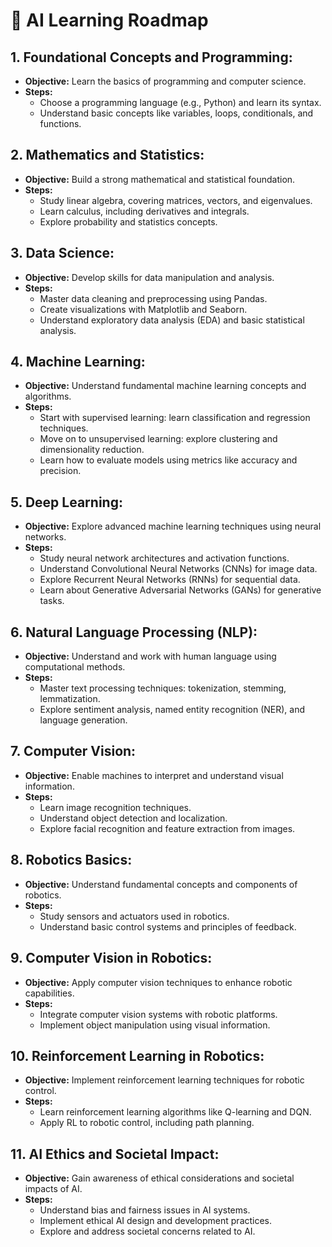 # 🚀 AI Learning Roadmap

## 1. Foundational Concepts and Programming:
   - **Objective:** Learn the basics of programming and computer science.
   - **Steps:**
     - Choose a programming language (e.g., Python) and learn its syntax.
     - Understand basic concepts like variables, loops, conditionals, and functions.

## 2. Mathematics and Statistics:
   - **Objective:** Build a strong mathematical and statistical foundation.
   - **Steps:**
     - Study linear algebra, covering matrices, vectors, and eigenvalues.
     - Learn calculus, including derivatives and integrals.
     - Explore probability and statistics concepts.

## 3. Data Science:
   - **Objective:** Develop skills for data manipulation and analysis.
   - **Steps:**
     - Master data cleaning and preprocessing using Pandas.
     - Create visualizations with Matplotlib and Seaborn.
     - Understand exploratory data analysis (EDA) and basic statistical analysis.

## 4. Machine Learning:
   - **Objective:** Understand fundamental machine learning concepts and algorithms.
   - **Steps:**
     - Start with supervised learning: learn classification and regression techniques.
     - Move on to unsupervised learning: explore clustering and dimensionality reduction.
     - Learn how to evaluate models using metrics like accuracy and precision.

## 5. Deep Learning:
   - **Objective:** Explore advanced machine learning techniques using neural networks.
   - **Steps:**
     - Study neural network architectures and activation functions.
     - Understand Convolutional Neural Networks (CNNs) for image data.
     - Explore Recurrent Neural Networks (RNNs) for sequential data.
     - Learn about Generative Adversarial Networks (GANs) for generative tasks.

## 6. Natural Language Processing (NLP):
   - **Objective:** Understand and work with human language using computational methods.
   - **Steps:**
     - Master text processing techniques: tokenization, stemming, lemmatization.
     - Explore sentiment analysis, named entity recognition (NER), and language generation.

## 7. Computer Vision:
   - **Objective:** Enable machines to interpret and understand visual information.
   - **Steps:**
     - Learn image recognition techniques.
     - Understand object detection and localization.
     - Explore facial recognition and feature extraction from images.

## 8. Robotics Basics:
   - **Objective:** Understand fundamental concepts and components of robotics.
   - **Steps:**
     - Study sensors and actuators used in robotics.
     - Understand basic control systems and principles of feedback.

## 9. Computer Vision in Robotics:
   - **Objective:** Apply computer vision techniques to enhance robotic capabilities.
   - **Steps:**
     - Integrate computer vision systems with robotic platforms.
     - Implement object manipulation using visual information.

## 10. Reinforcement Learning in Robotics:
  - **Objective:** Implement reinforcement learning techniques for robotic control.
  - **Steps:**
      - Learn reinforcement learning algorithms like Q-learning and DQN.
      - Apply RL to robotic control, including path planning.

## 11. AI Ethics and Societal Impact:
  - **Objective:** Gain awareness of ethical considerations and societal impacts of AI.
  - **Steps:**
      - Understand bias and fairness issues in AI systems.
      - Implement ethical AI design and development practices.
      - Explore and address societal concerns related to AI.
